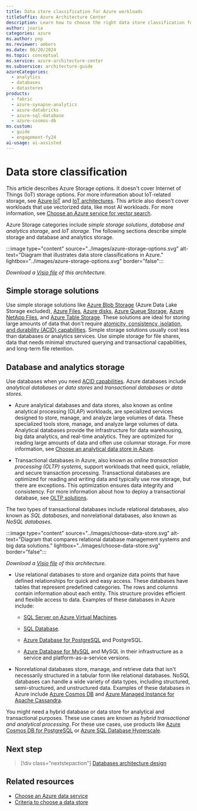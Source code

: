 ```yaml
---
title: Data store classification for Azure workloads
titleSuffix: Azure Architecture Center
description: Learn how to choose the right data store classification for Azure workloads. This article describes simple storage solutions and transactional and analytical databases.
author: joaria
categories: azure
ms.author: pnp
ms.reviewer: ambers
ms.date: 08/20/2024
ms.topic: conceptual
ms.service: azure-architecture-center
ms.subservice: architecture-guide
azureCategories:
  - analytics
  - databases
  - datastores
products:
  - fabric
  - azure-synapse-analytics
  - azure-databricks
  - azure-sql-database
  - azure-cosmos-db
ms.custom:
  - guide
  - engagement-fy24
ai-usage: ai-assisted
---
```


# Data store classification

This article describes Azure Storage options. It doesn't cover Internet of Things (IoT) storage options. For more information about IoT-related storage, see [Azure IoT](https://azure.microsoft.com/solutions/iot) and [IoT architectures](../../reference-architectures/iot/iot-architecture-overview.md). This article also doesn't cover workloads that use vectorized data, like most AI workloads. For more information, see [Choose an Azure service for vector search](/azure/architecture/guide/technology-choices/vector-search).

Azure Storage categories include *simple storage solutions*, *database and analytics storage*, and *IoT storage*. The following sections describe simple storage and database and analytics storage.

:::image type="content" source="../images/azure-storage-options.svg" alt-text="Diagram that illustrates data store classifications in Azure." lightbox="../images/azure-storage-options.svg" border="false":::

*Download a [Visio file](https://arch-center.azureedge.net/azure-storage-options.vsdx) of this architecture.*

## Simple storage solutions

Use simple storage solutions like [Azure Blob Storage](/azure/storage/blobs/storage-blobs-introduction) (Azure Data Lake Storage excluded), [Azure Files](/azure/storage/files/storage-files-introduction), [Azure disks](/azure/virtual-machines/managed-disks-overview), [Azure Queue Storage](/azure/storage/queues/), [Azure NetApp Files](/azure/azure-netapp-files/azure-netapp-files-introduction), and [Azure Table Storage](/azure/storage/tables/). These solutions are ideal for storing large amounts of data that don't require [atomicity, consistency, isolation, and durability (ACID) capabilities](/windows/win32/cossdk/acid-properties). Simple storage solutions usually cost less than databases or analytics services. Use simple storage for file shares, data that needs minimal structured querying and transactional capabilities, and long-term file retention.

## Database and analytics storage

Use databases when you need [ACID capabilities](/windows/win32/cossdk/acid-properties). Azure databases include *analytical databases or data stores* and *transactional databases or data stores*.

- Azure analytical databases and data stores, also known as online analytical processing (OLAP) workloads, are specialized services designed to store, manage, and analyze large volumes of data. These specialized tools store, manage, and analyze large volumes of data. Analytical databases provide the infrastructure for data warehousing, big data analytics, and real-time analytics. They are optimized for reading large amounts of data and often use columnar storage. For more information, see [Choose an analytical data store in Azure](/azure/architecture/data-guide/technology-choices/analytical-data-stores).

- Transactional databases in Azure, also known as *online transaction processing (OLTP) systems*, support workloads that need quick, reliable, and secure transaction processing. Transactional databases are optimized for reading and writing data and typically use row storage, but there are exceptions. This optimization ensures data integrity and consistency. For more information about how to deploy a transactional database, see [OLTP solutions](/azure/architecture/data-guide/relational-data/online-transaction-processing).

The two types of transactional databases include relational databases, also known as *SQL databases*, and nonrelational databases, also known as *NoSQL databases*.

:::image type="content" source="../images/choose-data-store.svg" alt-text="Diagram that compares relational database management systems and big data solutions." lightbox="../images/choose-data-store.svg" border="false":::

*Download a [Visio file](https://arch-center.azureedge.net/choose-data-store.vsdx) of this architecture.*

- Use relational databases to store and organize data points that have defined relationships for quick and easy access. These databases have tables that represent predefined categories. The rows and columns contain information about each entity. This structure provides efficient and flexible access to data. Examples of these databases in Azure include:

  - [SQL Server on Azure Virtual Machines](/azure/azure-sql/virtual-machines/windows/sql-server-on-azure-vm-iaas-what-is-overview).

  - [SQL Database](/azure/azure-sql).

  - [Azure Database for PostgreSQL](/azure/postgresql/) and PostgreSQL.

  - [Azure Database for MySQL](/azure/mysql) and MySQL in their infrastructure as a service and platform-as-a-service versions.

- Nonrelational databases store, manage, and retrieve data that isn't necessarily structured in a tabular form like relational databases. NoSQL databases can handle a wide variety of data types, including structured, semi-structured, and unstructured data. Examples of these databases in Azure include [Azure Cosmos DB](/azure/cosmos-db) and [Azure Managed Instance for Apache Cassandra](/azure/managed-instance-apache-cassandra/).

You might need a hybrid database or data store for analytical and transactional purposes. These use cases are known as *hybrid transactional and analytical processing*. For these use cases, use products like [Azure Cosmos DB for PostgreSQL](/azure/cosmos-db/postgresql/) or [Azure SQL Database Hyperscale](/azure/azure-sql/database/service-tier-hyperscale).

## Next step

> [!div class="nextstepaction"]
> [Databases architecture design](/azure/architecture/databases/)

## Related resources

- [Choose an Azure data service](../../guide/technology-choices/data-options.md)
- [Criteria to choose a data store](../../guide/technology-choices/data-store-considerations.md)
